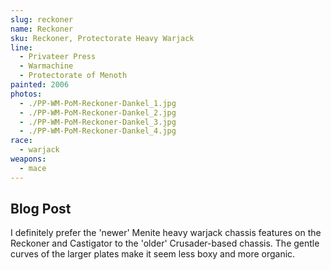 ```yaml
---
slug: reckoner
name: Reckoner
sku: Reckoner, Protectorate Heavy Warjack
line:
  - Privateer Press
  - Warmachine
  - Protectorate of Menoth
painted: 2006
photos:
  - ./PP-WM-PoM-Reckoner-Dankel_1.jpg
  - ./PP-WM-PoM-Reckoner-Dankel_2.jpg
  - ./PP-WM-PoM-Reckoner-Dankel_3.jpg
  - ./PP-WM-PoM-Reckoner-Dankel_4.jpg
race:
  - warjack
weapons:
  - mace
---
```


## Blog Post

I definitely prefer the 'newer' Menite heavy warjack chassis features on the Reckoner and Castigator to the 'older' Crusader-based chassis. The gentle curves of the larger plates make it seem less boxy and more organic.
